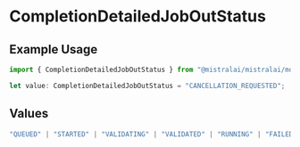 # CompletionDetailedJobOutStatus

## Example Usage

```typescript
import { CompletionDetailedJobOutStatus } from "@mistralai/mistralai/models/components";

let value: CompletionDetailedJobOutStatus = "CANCELLATION_REQUESTED";
```

## Values

```typescript
"QUEUED" | "STARTED" | "VALIDATING" | "VALIDATED" | "RUNNING" | "FAILED_VALIDATION" | "FAILED" | "SUCCESS" | "CANCELLED" | "CANCELLATION_REQUESTED"
```